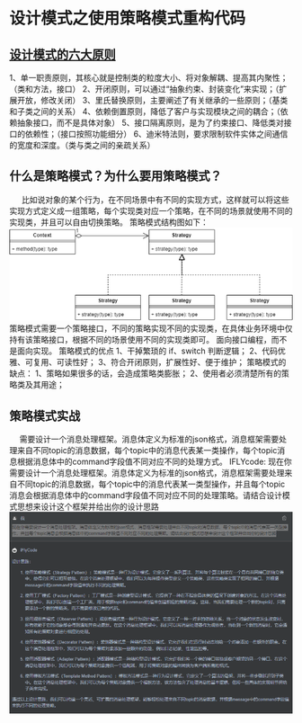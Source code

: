 # 设计模式之使用策略模式重构代码
## [设计模式的六大原则](https://www.php.cn/faq/499865.html)
1、单一职责原则，其核心就是控制类的粒度大小、将对象解耦、提高其内聚性；（类和方法，接口）
2、开闭原则，可以通过“抽象约束、封装变化”来实现；（扩展开放，修改关闭）
3、里氏替换原则，主要阐述了有关继承的一些原则；（基类和子类之间的关系）
4、依赖倒置原则，降低了客户与实现模块之间的耦合；（依赖抽象接口，而不是具体对象）
5、接口隔离原则，是为了约束接口、降低类对接口的依赖性；（接口按照功能细分）
6、迪米特法则，要求限制软件实体之间通信的宽度和深度。（类与类之间的亲疏关系）
## 什么是策略模式？为什么要用策略模式？
&ensp; &ensp; 比如说对象的某个行为，在不同场景中有不同的实现方式，这样就可以将这些实现方式定义成一组策略，每个实现类对应一个策略，在不同的场景就使用不同的实现类，并且可以自由切换策略。
策略模式结构图如下：
![Img](./strategy.drawio.png)
策略模式需要一个策略接口，不同的策略实现不同的实现类，在具体业务环境中仅持有该策略接口，根据不同的场景使用不同的实现类即可。
面向接口编程，而不是面向实现。
策略模式的优点
1、干掉繁琐的 if、switch 判断逻辑；
2、代码优雅、可复用、可读性好；
3、符合开闭原则，扩展性好、便于维护；
策略模式的缺点：
1、策略如果很多的话，会造成策略类膨胀；
2、使用者必须清楚所有的策略类及其用途；
## 策略模式实战
&ensp; &ensp;需要设计一个消息处理框架。消息体定义为标准的json格式，消息框架需要处理来自不同topic的消息数据，每个topic中的消息代表某一类操作，每个topic消息根据消息体中的command字段值不同对应不同的处理方式。
IFLYcode:
现在你需要设计一个消息处理框架。消息体定义为标准的json格式，消息框架需要处理来自不同topic的消息数据，每个topic中的消息代表某一类型操作，并且每个topic消息会根据消息体中的command字段值不同对应不同的处理策略。请结合设计模式思想来设计这个框架并给出你的设计思路
![Img](./FILES/README.md/img-20231031101412.png)

